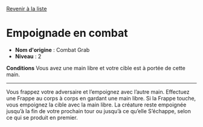 [Revenir à la liste](list.md)

# Empoignade en combat

 * **Nom d'origine** : Combat Grab
 * **Niveau** : 2


<p><strong>Conditions</strong> Vous avez une main libre et votre cible est à portée de cette main.</p>
<hr>
<p>Vous frappez votre adversaire et l’empoignez avec l’autre main. Effectuez une Frappe au corps à corps en gardant une main libre. Si la Frappe touche, vous empoignez la cible avec la main libre. La créature reste empoignée jusqu’à la fin de votre prochain tour ou jusqu’à ce qu’elle S’échappe, selon ce qui se produit en premier.</p>